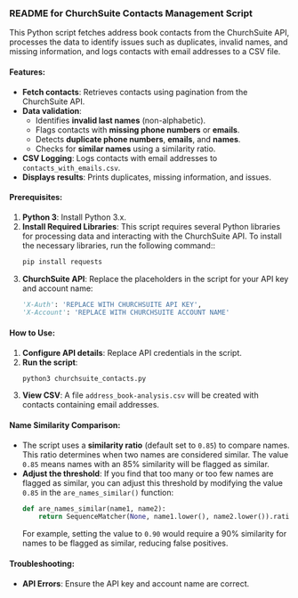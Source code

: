 ### README for ChurchSuite Contacts Management Script

This Python script fetches address book contacts from the ChurchSuite API, processes the data to identify issues such as duplicates, invalid names, and missing information, and logs contacts with email addresses to a CSV file.

#### Features:
- **Fetch contacts**: Retrieves contacts using pagination from the ChurchSuite API.
- **Data validation**:
  - Identifies **invalid last names** (non-alphabetic).
  - Flags contacts with **missing phone numbers** or **emails**.
  - Detects **duplicate phone numbers**, **emails**, and **names**.
  - Checks for **similar names** using a similarity ratio.
- **CSV Logging**: Logs contacts with email addresses to `contacts_with_emails.csv`.
- **Displays results**: Prints duplicates, missing information, and issues.

#### Prerequisites:
1. **Python 3**: Install Python 3.x.
2. **Install Required Libraries**: This script requires several Python libraries for processing data and interacting with the ChurchSuite API. To install the necessary libraries, run the following command::
   ```bash
   pip install requests
   ```
3. **ChurchSuite API**: Replace the placeholders in the script for your API key and account name:
   ```python
   'X-Auth': 'REPLACE WITH CHURCHSUITE API KEY',
   'X-Account': 'REPLACE WITH CHURCHSUITE ACCOUNT NAME'
   ```

#### How to Use:
1. **Configure API details**: Replace API credentials in the script.
2. **Run the script**:
   ```bash
   python3 churchsuite_contacts.py
   ```
3. **View CSV**: A file `address_book-analysis.csv` will be created with contacts containing email addresses.

#### Name Similarity Comparison:
- The script uses a **similarity ratio** (default set to `0.85`) to compare names. This ratio determines when two names are considered similar. The value `0.85` means names with an 85% similarity will be flagged as similar.
- **Adjust the threshold**: If you find that too many or too few names are flagged as similar, you can adjust this threshold by modifying the value `0.85` in the `are_names_similar()` function:
   ```python
   def are_names_similar(name1, name2):
       return SequenceMatcher(None, name1.lower(), name2.lower()).ratio() > 0.85
   ```
   For example, setting the value to `0.90` would require a 90% similarity for names to be flagged as similar, reducing false positives.


#### Troubleshooting:
- **API Errors**: Ensure the API key and account name are correct.